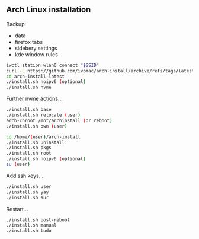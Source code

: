 ## Arch Linux installation

Backup:
  * data
  * firefox tabs
  * sidebery settings
  * kde window rules

```bash
iwctl station wlan0 connect "$SSID"
curl -L https://github.com/ivomac/arch-install/archive/refs/tags/latest.tar.gz | tar -xzv
cd arch-install-latest
./install.sh noipv6 (optional)
./install.sh nvme
```

Further nvme actions...

```bash
./install.sh base
./install.sh relocate (user)
arch-chroot /mnt/archinstall (or reboot)
./install.sh own (user)
```

```bash
cd /home/(user)/arch-install
./install.sh uninstall
./install.sh pkgs
./install.sh root
./install.sh noipv6 (optional)
su (user)
```

Add ssh keys...

```bash
./install.sh user
./install.sh yay
./install.sh aur
```

Restart...

```bash
./install.sh post-reboot
./install.sh manual
./install.sh todo
```

